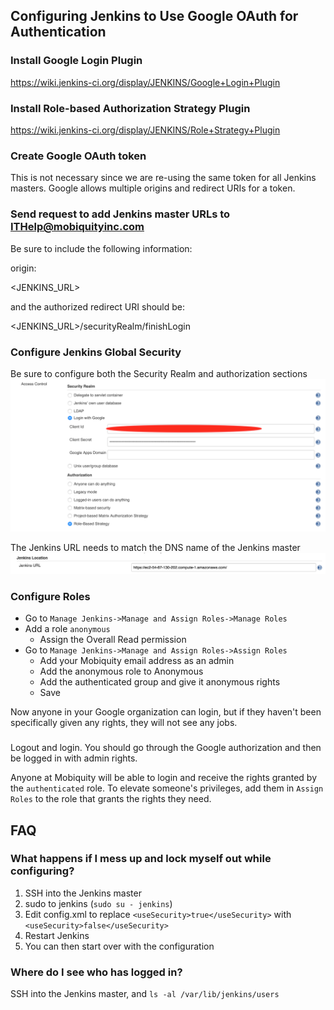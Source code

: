 ## Configuring Jenkins to Use Google OAuth for Authentication

### Install Google Login Plugin
https://wiki.jenkins-ci.org/display/JENKINS/Google+Login+Plugin


### Install Role-based Authorization Strategy Plugin
https://wiki.jenkins-ci.org/display/JENKINS/Role+Strategy+Plugin


### Create Google OAuth token
This is not necessary since we are re-using the same token for all
Jenkins masters.  Google allows multiple origins and redirect URIs
for a token.

### Send request to add Jenkins master URLs to ITHelp@mobiquityinc.com
Be sure to include the following information:

origin: 

<JENKINS_URL>

and the authorized redirect URI should be:

<JENKINS_URL>/securityRealm/finishLogin

### Configure Jenkins Global Security
Be sure to configure both the Security Realm and authorization sections
![Git Config](https://github.com/jsposato/docs/blob/master/Mobiquity/images/SecurityConfiguration.png "Git Config")

The Jenkins URL needs to match the DNS name of the Jenkins master
![Jenkins URL](https://github.com/jsposato/docs/blob/master/Mobiquity/images/Configure_Jenkins_URL.png "Jenkins URL")

### Configure Roles
* Go to `Manage Jenkins->Manage and Assign Roles->Manage Roles`
* Add a role `anonymous`
    * Assign the Overall Read permission
* Go to `Manage Jenkins->Manage and Assign Roles->Assign Roles`
    * Add your Mobiquity email address as an admin
    * Add the anonymous role to Anonymous
    * Add the authenticated group and give it anonymous rights
    * Save

Now anyone in your Google organization can login, but if they haven't been specifically given any
rights, they will not see any jobs.

###
Logout and login.  You should go through the Google authorization and then be logged in with admin rights.

Anyone at Mobiquity will be able to login and receive the rights granted by the `authenticated` role.  To
elevate someone's privileges, add them in `Assign Roles` to the role that grants the rights they need.

## FAQ

### What happens if I mess up and lock myself out while configuring?
1. SSH into the Jenkins master
2. sudo to jenkins (`sudo su - jenkins`)
3. Edit config.xml to replace `<useSecurity>true</useSecurity>` with `<useSecurity>false</useSecurity>` 
4. Restart Jenkins
5. You can then start over with the configuration

### Where do I see who has logged in?
SSH into the Jenkins master, and `ls -al /var/lib/jenkins/users`
